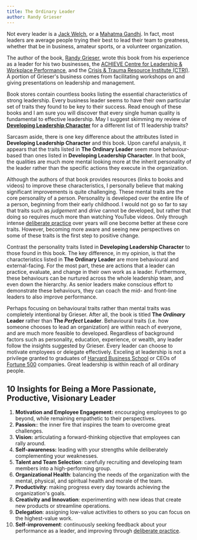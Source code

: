 ```yaml
---
title: The Ordinary Leader
author: Randy Grieser
---
```


Not every leader is a [Jack Welch](https://en.wikipedia.org/wiki/Jack_Welch), or a [Mahatma Gandhi](https://en.wikipedia.org/wiki/Mahatma_Gandhi). In fact, most leaders are average people trying their best to lead their team to greatness, whether that be in business, amateur sports, or a volunteer organization.

The author of the book, [Randy Grieser](https://theordinaryleader.com/about-randy/), wrote this book from his experience as a leader for his two businesses, the [ACHIEVE Centre for Leadership & Workplace Performance](https://ca.achievecentre.com/), and the [Crisis & Trauma Resource Institute (CTRI)](https://ca.ctrinstitute.com/). A portion of Grieser's business comes from facilitating workshops on and giving presentations on leadership and management.

Book stores contain countless books listing the essential characteristics of strong leadership. Every business leader seems to have their own particular set of traits they found to be key to their success. Read enough of these books and I am sure you will discover that every single human quality is fundamental to effective leadership. May I suggest skimming my review of [__Developing Leadership Character__](/books/2018-07-25-developing-leadership-character.html) for a different list of 11 leadership traits?

Sarcasm aside, there is one key difference about the attributes listed in __Developing Leadership Character__ and this book. Upon careful analysis, it appears that the traits listed in __The Ordinary Leader__ seem more behaviour-based than ones listed in __Developing Leadership Character__. In that book, the qualities are much more mental looking more at the inherit personality of the leader rather than the specific actions they execute in the organization.

Although the authors of that book provides resources (links to books and videos) to improve these characteristics, I personally believe that making significant improvements is quite challenging. These mental traits are the core personality of a person. Personality is developed over the entire life of a person, beginning from their early childhood. I would not go so far to say that traits such as _judgement_ and _drive_ cannot be developed, but rather that doing so requires much more than watching YouTube videos. Only through intense [deliberate practice](http://freakonomics.com/podcast/peak/) over years will one become better at these core traits. However, becoming more aware and seeing new perspectives on some of these traits is the first step to positive change.

Contrast the personality traits listed in __Developing Leadership Character__ to those found in this book. The key difference, in my opinion, is that the characteristics listed in __The Ordinary Leader__ are more behavioural and external-facing. For the most part, these are actions that a leader can practice, evaluate, and change in their own work as a leader. Furthermore, these behaviours can be nurtured across the whole leadership team, and even down the hierarchy. As senior leaders make conscious effort to demonstrate these behaviours, they can coach the mid- and front-line leaders to also improve performance.

Perhaps focusing on behavioural traits rather than mental traits was completely intentional by Grieser. After all, the book is titled __The _Ordinary_ Leader__ rather than __The _Perfect_ Leader__. Behavioural traits (i.e. how someone chooses to lead an organization) are within reach of everyone, and are much more feasible to developed. Regardless of background factors such as personality, education, experience, or wealth, any leader follow the insights suggested by Grieser. Every leader can choose to motivate employees or delegate effectively. Exceling at leadership is not a privilege granted to graduates of [Harvard Business School](https://www.hbs.edu/Pages/default.aspx) or CEOs of [Fortune 500](http://fortune.com/fortune500/) companies. Great leadership is within reach of all ordinary people.

## 10 Insights for Being a More Passionate, Productive, Visionary Leader

1. __Motivation and Employee Engagement:__ encouraging employees to go beyond, while remaining empathetic to their perspectives.
1. __Passion:__: the inner fire that inspires the team to overcome great challenges.
1. __Vision:__ articulating a forward-thinking objective that employees can rally around.
1. __Self-awareness:__ leading with your strengths while deliberately complementing your weaknesses.
1. __Talent and Team Selection__: carefully recruiting and developing team members into a high-performing group.
1. __Organizational Health__: balancing the needs of the organization with the mental, physical, and spiritual health and morale of the team.
1. __Productivity__: making progress every day towards achieving the organization's goals.
1. __Creativity and Innovation__: experimenting with new ideas that create new products or streamline operations.
1. __Delegation__: assigning low-value activities to others so you can focus on the highest-value work.
1. __Self-improvement__: continuously seeking feedback about your performance as a leader, and improving through [deliberate practice](http://freakonomics.com/podcast/peak/).
